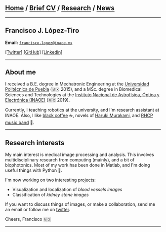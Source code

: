 
## [Home](/index) / [Brief CV](/brief_cv) / [Research](/research) / [News](/news)
___


## Francisco J. López-Tiro 
**Email:** [`francisco.lopez@inaoe.mx`](mailto:francisco.lopez@inaoe.com?subject=%20Hello,%20Francisco)


[[Twitter]](https://twitter.com/Friscolt)
[[GitHub]](https://github.com/friscolt)
[[Linkedin]](https://www.linkedin.com/in/friscolt)

---


## About me

I received a B.E. degree in Mechatronic Engineering at the [Universidad Politécnica de Puebla](http://www.uppuebla.edu.mx/joomla1/) (🇲🇽  2015), and a MSc. degree in Biomedical Sciences and Technologies at the [Instituto Nacional de Astrofísica, Óptica y Electrónica (INAOE)](https://www.inaoep.mx) (🇲🇽 2019). 


Currently, I teaching robotics at the university, and I'm research assistant at INAOE.
Also, I like [black coffee](https://twitter.com/Blyyenq/status/1279272826726305793?s=20) ☕, novels of [Haruki Murakami](https://twitter.com/pictoline/status/1295503185805705220?s=20), and [RHCP music band](https://www.youtube.com/watch?v=t5ht7o5r4iQ) 🎵. 


---

## Research interests

My main interest is medical image processing and analysis. This involves multidisciplinary research from computing (mainly), and a bit of biophotonics. Most of my work has been done in Matlab, and I'm doing useful things with Python 🐍.

I'm now working on two interesting projects:

* Visualization and localization of *blood vessels images*
* Classification of *kidney stone images*

If you want to discuss things of images, or make a collaboration, send me an email or follow me on [twitter](https://twitter.com/Friscolt).

Cheers,
Francisco 🇲🇽


---

